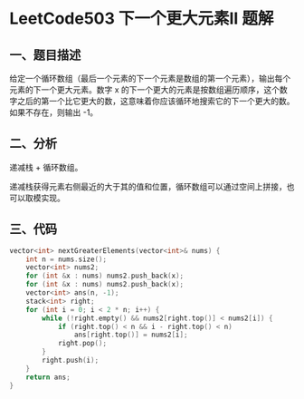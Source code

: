 # LeetCode503 下一个更大元素II 题解

## 一、题目描述

给定一个循环数组（最后一个元素的下一个元素是数组的第一个元素），输出每个元素的下一个更大元素。数字 x 的下一个更大的元素是按数组遍历顺序，这个数字之后的第一个比它更大的数，这意味着你应该循环地搜索它的下一个更大的数。如果不存在，则输出 -1。



## 二、分析

递减栈 + 循环数组。

递减栈获得元素右侧最近的大于其的值和位置，循环数组可以通过空间上拼接，也可以取模实现。



## 三、代码

```c++
vector<int> nextGreaterElements(vector<int>& nums) {
    int n = nums.size();
    vector<int> nums2;
    for (int &x : nums) nums2.push_back(x);
    for (int &x : nums) nums2.push_back(x);
    vector<int> ans(n, -1);
    stack<int> right;
    for (int i = 0; i < 2 * n; i++) {
        while (!right.empty() && nums2[right.top()] < nums2[i]) {
            if (right.top() < n && i - right.top() < n)
                ans[right.top()] = nums2[i];
            right.pop();
        }
        right.push(i);
    }
    return ans;
}
```

